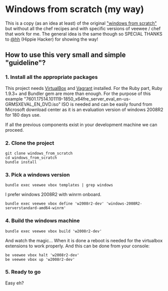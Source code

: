 # Windows from scratch (my way)

This is a copy (as an idea at least) of the original ["windows from scratch"][0] but without all the chef recipes and with specific versions of veewee / chef that work for me. The general idea is the same though so SPECIAL THANKS to [@hh][1] (Hippie Hacker) for showing the way!

## How to use this very small and simple "guideline"?

### 1. Install all the appropriate packages

This project needs [VirtualBox][2] and [Vagrant][3] installed. For the Ruby part, Ruby 1.9.3+ and Bundler gem are more than enough.
For the purpose of this example "7601.17514.101119-1850_x64fre_server_eval_en-us-GRMSXEVAL_EN_DVD.iso" ISO is needed and can be easily found from Microsoft download center as it is an evaluation version of windows 2008R2 for 180 days use.

If all the previous components exist in your development machine we can proceed.

### 2. Clone the project

`````
git clone windows_from_scratch
cd windows_from_scratch
bundle install
`````
### 3. Pick a windows version

`````
bundle exec veewee vbox templates | grep windows
`````

I prefer windows 2008R2 with winrm onboard.

`````
bundle exec veewee vbox define 'w2008r2-dev' 'windows-2008R2-serverstandard-amd64-winrm'
`````

### 4. Build the windows machine

`````
bundle exec veewee vbox build 'w2008r2-dev'
`````

And watch the magic... When it is done a reboot is needed for the virtualbox extensions to work properly. And this can be done from your console:

`````
be veewee vbox halt 'w2008r2-dev'
be veewee vbox up 'w2008r2-dev'

`````

### 5. Ready to go

Easy eh?

[0]: https://github.com/hh/windows-fromscratch
[1]: https://github.com/hh
[2]: https://www.virtualbox.org
[3]: http://www.vagrantup.com
